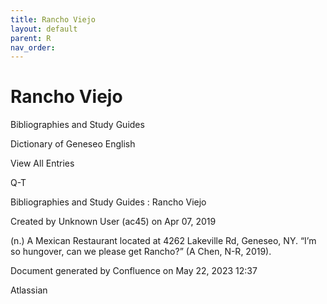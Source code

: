 ```yaml
---
title: Rancho Viejo
layout: default
parent: R
nav_order:
---
```


# Rancho Viejo

Bibliographies and Study Guides

Dictionary of Geneseo English

View All Entries

Q-T

Bibliographies and Study Guides : Rancho Viejo

Created by  Unknown User (ac45) on Apr 07, 2019

(n.) A Mexican Restaurant located at 4262 Lakeville Rd, Geneseo, NY. “I’m so hungover, can we please get Rancho?” (A Chen, N-R, 2019). 

Document generated by Confluence on May 22, 2023 12:37

Atlassian
